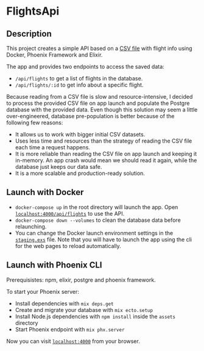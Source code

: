# FlightsApi 

## Description  
This project creates a simple API based on a [CSV file](https://github.com/ssnd/flights_api/blob/main/initial_data.csv) with flight info using Docker, Phoenix Framework and Elixir.   

The app and provides two endpoints to access the saved data:
 * `/api/flights` to get a list of flights in the database.
 * `/api/flights/:id` to get info about a specific flight.

Because reading from a CSV file is slow and resource-intensive, I decided to process the provided CSV file on app launch and populate the Postgre database with the provided data.
Even though this solution may seem a little over-engineered, database pre-population is better because of the following few reasons:
 * It allows us to work with bigger initial CSV datasets.
 * Uses less time and resources than the strategy of reading the CSV file each time a request happens.
 * It is more reliable than reading the CSV file on app launch and keeping it in-memory. An app crash would mean we should read it again, while the database just keeps our data safe.
 * It is a more scalable and production-ready solution.

## Launch with Docker
  * `docker-compose up` in the root directory will launch the app. Open [`localhost:4000/api/flights`](http://localhost:4000/api/flights) to use the API.
  * `docker-compose down --volumes` to clean the database data before relaunching.
  * You can change the Docker launch environment settings in the [`staging.exs`](https://github.com/ssnd/flights_api/blob/main/config/staging.exs) file. Note that you will have to launch the app using the cli for the web pages to reload automatically.

## Launch with Phoenix CLI
Prerequisistes: npm, elixir, postgre and phoenix framework.

To start your Phoenix server:

  * Install dependencies with `mix deps.get`
  * Create and migrate your database with `mix ecto.setup`
  * Install Node.js dependencies with `npm install` inside the `assets` directory
  * Start Phoenix endpoint with `mix phx.server`

Now you can visit [`localhost:4000`](http://localhost:4000) from your browser.

